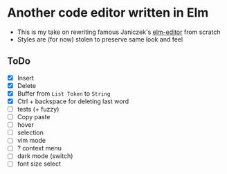 # Another code editor written in Elm

- This is my take on rewriting famous Janiczek's
[elm-editor](https://github.com/Janiczek/elm-editor)
from scratch
- Styles are (for now) stolen to preserve same look and feel

## ToDo

- [x] Insert
- [x] Delete
- [x] Buffer from `List Token` to `String`
- [x] Ctrl + backspace for deleting last word
- [ ] tests (+ fuzzy)
- [ ] Copy paste
- [ ] hover
- [ ] selection
- [ ] vim mode
- [ ] ? context menu
- [ ] dark mode (switch)
- [ ] font size select
